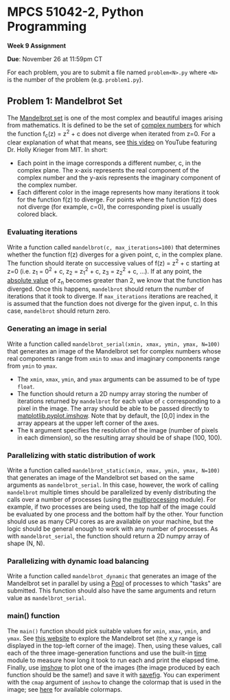# MPCS 51042-2, Python Programming

**Week 9 Assignment**

**Due**: November 26 at 11:59pm CT

For each problem, you are to submit a file named `problem<N>.py` where `<N>` is the number of the problem (e.g. `problem1.py`).

## Problem 1: Mandelbrot Set

The [Mandelbrot set](https://en.wikipedia.org/wiki/Mandelbrot_set) is one of the most complex and beautiful images arising from mathematics. It is defined to be the set of [complex numbers](https://en.wikipedia.org/wiki/Complex_number) for which the function f<sub>c</sub>(z) = z<sup>2</sup> + c does not diverge when iterated from z=0. For a clear explanation of what that means, see [this video](https://www.youtube.com/watch?v=NGMRB4O922I) on YouTube featuring Dr. Holly Krieger from MIT. In short:

- Each point in the image corresponds a different number, c, in the complex plane. The x-axis represents the real component of the complex number and the y-axis represents the imaginary component of the complex number.
- Each different color in the image represents how many iterations it took for the function f(z) to diverge. For points where the function f(z) does not diverge (for example, c=0), the corresponding pixel is usually colored black.

### Evaluating iterations

Write a function called `mandelbrot(c, max_iterations=100)` that determines whether the function f(z) diverges for a given point, c, in the complex plane. The function should iterate on successive values of f(z) = z<sup>2</sup> + c starting at z=0 (i.e. z<sub>1</sub> = 0<sup>2</sup> + c, z<sub>2</sub> = z<sub>1</sub><sup>2</sup> + c, z<sub>3</sub> = z<sub>2</sub><sup>2</sup> + c, ...). If at any point, the [absolute value](https://en.wikipedia.org/wiki/Complex_number#Absolute_value_and_argument) of z<sub>n</sub> becomes greater than 2, we know that the function has diverged. Once this happens, `mandelbrot` should return the number of iterations that it took to diverge. If `max_iterations` iterations are reached, it is assumed that the function does not diverge for the given input, c. In this case, `mandelbrot` should return zero.

### Generating an image in serial

Write a function called `mandelbrot_serial(xmin, xmax, ymin, ymax, N=100)` that generates an image of the Mandelbrot set for complex numbers whose real components range from `xmin` to `xmax` and imaginary components range from `ymin` to `ymax`.

- The `xmin`, `xmax`, `ymin`, and `ymax` arguments can be assumed to be of type `float`.
- The function should return a 2D numpy array storing the number of iterations returned by `mandelbrot` for each value of `c` corresponding to a pixel in the image. The array should be able to be passed directly to [matplotlib.pyplot.imshow](https://matplotlib.org/api/pyplot_api.html#matplotlib.pyplot.imshow). Note that by default, the [0,0] index in the array appears at the upper left corner of the axes.
- The `N` argument specifies the resolution of the image (number of pixels in each dimension), so the resulting array should be of shape (100, 100).

### Parallelizing with static distribution of work

Write a function called `mandelbrot_static(xmin, xmax, ymin, ymax, N=100)` that generates an image of the Mandelbrot set based on the same arguments as `mandelbrot_serial`. In this case, however, the work of calling `mandelbrot` multiple times should be parallelized by evenly distributing the calls over a number of processes (using the [multiprocessing](https://docs.python.org/3/library/multiprocessing.html) module). For example, if two processes are being used, the top half of the image could be evaluated by one process and the bottom half by the other. Your function should use as many CPU cores as are available on your machine, but the logic should be general enough to work with any number of processes. As with `mandelbrot_serial`, the function should return a 2D numpy array of shape (N, N).

### Parallelizing with dynamic load balancing

Write a function called `mandelbrot_dynamic` that generates an image of the Mandelbrot set in parallel by using a [Pool](https://docs.python.org/3/library/multiprocessing.html#multiprocessing.pool.Pool) of processes to which "tasks" are submitted. This function should also have the same arguments and return value as `mandelbrot_serial`. 

### main() function

The `main()` function should pick suitable values for `xmin`, `xmax`, `ymin`, and `ymax`. See [this website](http://www.atopon.org/mandel/) to explore the Mandelbrot set (the x,y range is displayed in the top-left corner of the image). Then, using these values, call each of the three image-generation functions and use the built-in [time](https://docs.python.org/3/library/time.html) module to measure how long it took to run each and print the elapsed time. Finally, use [imshow](https://matplotlib.org/api/pyplot_api.html#matplotlib.pyplot.imshow) to plot one of the images (the image produced by each function should be the same!) and save it with [savefig](https://matplotlib.org/api/pyplot_api.html#matplotlib.pyplot.savefig). You can experiment with the `cmap` argument of `imshow` to change the colormap that is used in the image; see [here](https://matplotlib.org/examples/color/colormaps_reference.html) for available colormaps.